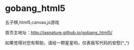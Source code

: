 # gobang_html5
五子棋,html5,canvas,js游戏

首页主地址：http://jasnature.github.io/gobang_html5/

如果觉得对您有帮助，请给一颗星星哟，仅表我写代码的安慰(^_^)

